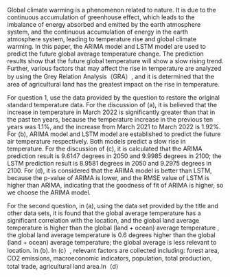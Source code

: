 Global climate warming is a phenomenon related to nature. It is due to the continuous 
accumulation of greenhouse effect, which leads to the imbalance of energy absorbed and 
emitted by the earth atmosphere system, and the continuous accumulation of energy in the earth 
atmosphere system, leading to temperature rise and global climate warming. In this paper, the ARIMA model and LSTM model are used to predict the future global average temperature change. The prediction results show that the future global temperature will show a slow rising trend. Further, various factors that may affect the rise in temperature are analyzed by using the Grey Relation Analysis（GRA）, and it is determined that the area of agricultural land has the greatest impact on the rise in temperature.

For question 1, use the data provided by the question to restore the original standard temperature data. For the discussion of (a), it is believed that the increase in temperature in March 2022 is significantly greater than that in the past ten years, because the temperature increase in the previous ten years was 1.1%, and the increase from March 2021 to March 2022 is 1.92%. For (b), ARIMA model and LSTM model are established to predict the future air temperature respectively. Both models predict a slow rise in temperature. For the discussion of (c), it is calculated that the ARIMA prediction result is 9.6147 degrees in 2050 and 9.9985 degrees in 2100; the LSTM prediction result is 8.9581 degrees in 2050 and 9.2975 degrees in 2100. For (d), it is considered that the ARIMA model is better than LSTM, because the p-value of ARIMA is lower, and the RMSE value of LSTM is higher than ARIMA, indicating that the goodness of fit of ARIMA is higher, so we choose the ARIMA model.

For the second question, in (a), using the data set provided by the title and other data sets, it is found that the global average temperature has a significant correlation with the location, and the global land average temperature is higher than the global (land + ocean) average temperature , the global land average temperature is 0.6 degrees higher than the global (land + ocean) average temperature; the global average is less relevant to location. In (b). In (c）, relevant factors are collected including: forest area, CO2 emissions, macroeconomic indicators, population, total production, total trade, agricultural land area.In（d）



